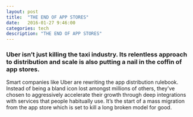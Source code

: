 ```yaml
---
layout: post
title:  "THE END OF APP STORES"
date:   2016-01-27 9:46:00
categories: tech
description: "THE END OF APP STORES"
---
```


### Uber isn’t just killing the taxi industry. Its relentless approach to distribution and scale is also putting a nail in the coffin of app stores.
<p>

Smart companies like Uber are rewriting the app distribution rulebook. Instead of being a bland icon lost amongst millions of others, they’ve chosen to aggressively accelerate their growth through deep integrations with services that people habitually use. It’s the start of a mass migration from the app store which is set to kill a long broken model for good.

</p>

